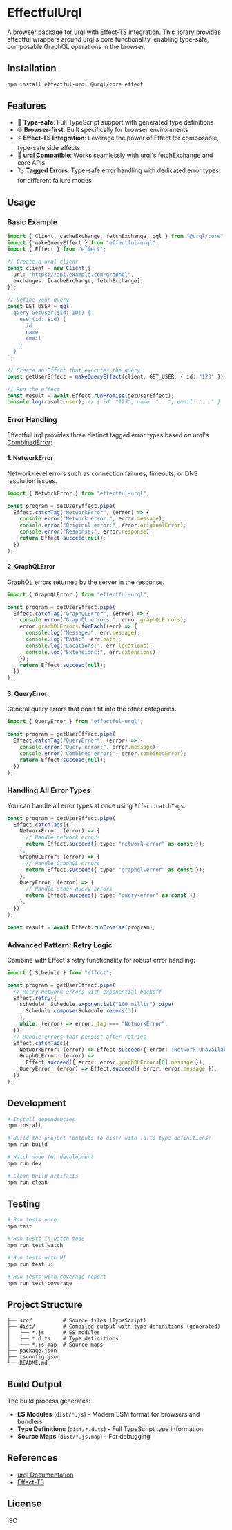 # EffectfulUrql

A browser package for [urql](https://nearform.com/open-source/urql/docs/api/core/#fetchexchange) with Effect-TS integration. This library provides effectful wrappers around urql's core functionality, enabling type-safe, composable GraphQL operations in the browser.

## Installation

```bash
npm install effectful-urql @urql/core effect
```

## Features

- 🎯 **Type-safe**: Full TypeScript support with generated type definitions
- 🌐 **Browser-first**: Built specifically for browser environments
- ⚡ **Effect-TS Integration**: Leverage the power of Effect for composable, type-safe side effects
- 🔌 **urql Compatible**: Works seamlessly with urql's fetchExchange and core APIs
- 🏷️ **Tagged Errors**: Type-safe error handling with dedicated error types for different failure modes

## Usage

### Basic Example

```typescript
import { Client, cacheExchange, fetchExchange, gql } from "@urql/core";
import { makeQueryEffect } from "effectful-urql";
import { Effect } from "effect";

// Create a urql client
const client = new Client({
  url: "https://api.example.com/graphql",
  exchanges: [cacheExchange, fetchExchange],
});

// Define your query
const GET_USER = gql`
  query GetUser($id: ID!) {
    user(id: $id) {
      id
      name
      email
    }
  }
`;

// Create an Effect that executes the query
const getUserEffect = makeQueryEffect(client, GET_USER, { id: "123" });

// Run the effect
const result = await Effect.runPromise(getUserEffect);
console.log(result.user); // { id: "123", name: "...", email: "..." }
```

### Error Handling

EffectfulUrql provides three distinct tagged error types based on urql's [CombinedError](https://nearform.com/open-source/urql/docs/api/core/#combinederror):

#### 1. NetworkError

Network-level errors such as connection failures, timeouts, or DNS resolution issues.

```typescript
import { NetworkError } from "effectful-urql";

const program = getUserEffect.pipe(
  Effect.catchTag("NetworkError", (error) => {
    console.error("Network error:", error.message);
    console.error("Original error:", error.originalError);
    console.error("Response:", error.response);
    return Effect.succeed(null);
  })
);
```

#### 2. GraphQLError

GraphQL errors returned by the server in the response.

```typescript
import { GraphQLError } from "effectful-urql";

const program = getUserEffect.pipe(
  Effect.catchTag("GraphQLError", (error) => {
    console.error("GraphQL errors:", error.graphQLErrors);
    error.graphQLErrors.forEach((err) => {
      console.log("Message:", err.message);
      console.log("Path:", err.path);
      console.log("Locations:", err.locations);
      console.log("Extensions:", err.extensions);
    });
    return Effect.succeed(null);
  })
);
```

#### 3. QueryError

General query errors that don't fit into the other categories.

```typescript
import { QueryError } from "effectful-urql";

const program = getUserEffect.pipe(
  Effect.catchTag("QueryError", (error) => {
    console.error("Query error:", error.message);
    console.error("Combined error:", error.combinedError);
    return Effect.succeed(null);
  })
);
```

### Handling All Error Types

You can handle all error types at once using `Effect.catchTags`:

```typescript
const program = getUserEffect.pipe(
  Effect.catchTags({
    NetworkError: (error) => {
      // Handle network errors
      return Effect.succeed({ type: "network-error" as const });
    },
    GraphQLError: (error) => {
      // Handle GraphQL errors
      return Effect.succeed({ type: "graphql-error" as const });
    },
    QueryError: (error) => {
      // Handle other query errors
      return Effect.succeed({ type: "query-error" as const });
    },
  })
);

const result = await Effect.runPromise(program);
```

### Advanced Pattern: Retry Logic

Combine with Effect's retry functionality for robust error handling:

```typescript
import { Schedule } from "effect";

const program = getUserEffect.pipe(
  // Retry network errors with exponential backoff
  Effect.retry({
    schedule: Schedule.exponential("100 millis").pipe(
      Schedule.compose(Schedule.recurs(3))
    ),
    while: (error) => error._tag === "NetworkError",
  }),
  // Handle errors that persist after retries
  Effect.catchTags({
    NetworkError: (error) => Effect.succeed({ error: "Network unavailable" }),
    GraphQLError: (error) =>
      Effect.succeed({ error: error.graphQLErrors[0].message }),
    QueryError: (error) => Effect.succeed({ error: error.message }),
  })
);
```

## Development

```bash
# Install dependencies
npm install

# Build the project (outputs to dist/ with .d.ts type definitions)
npm run build

# Watch mode for development
npm run dev

# Clean build artifacts
npm run clean
```

## Testing

```bash
# Run tests once
npm test

# Run tests in watch mode
npm run test:watch

# Run tests with UI
npm run test:ui

# Run tests with coverage report
npm run test:coverage
```

## Project Structure

```
├── src/          # Source files (TypeScript)
├── dist/         # Compiled output with type definitions (generated)
│   ├── *.js      # ES modules
│   ├── *.d.ts    # Type definitions
│   └── *.js.map  # Source maps
├── package.json
├── tsconfig.json
└── README.md
```

## Build Output

The build process generates:

- **ES Modules** (`dist/*.js`) - Modern ESM format for browsers and bundlers
- **Type Definitions** (`dist/*.d.ts`) - Full TypeScript type information
- **Source Maps** (`dist/*.js.map`) - For debugging

## References

- [urql Documentation](https://nearform.com/open-source/urql/docs/api/core/#fetchexchange)
- [Effect-TS](https://effect.website/)

## License

ISC
